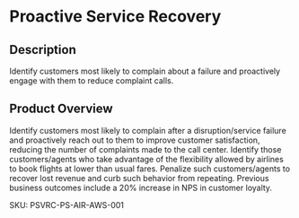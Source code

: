 # Proactive Service Recovery

## Description
Identify customers most likely to complain about a failure and proactively engage with them to reduce complaint calls.

## Product Overview
Identify customers most likely to complain after a disruption/service failure and proactively reach out to them to improve customer satisfaction, reducing the number of complaints made to the call center. Identify those customers/agents who take advantage of the flexibility allowed by airlines to book flights at lower than usual fares. Penalize such customers/agents to recover lost revenue and curb such behavior from repeating. Previous business outcomes include a 20% increase in NPS in customer loyalty. 

SKU: PSVRC-PS-AIR-AWS-001

